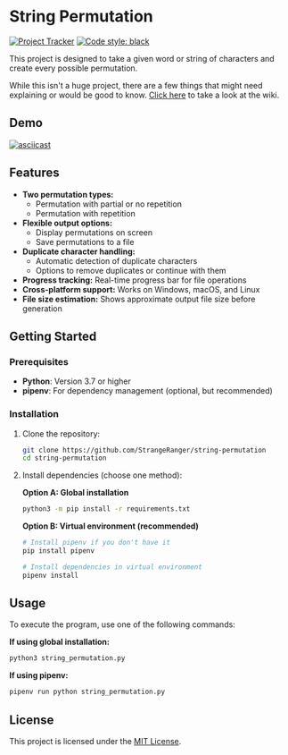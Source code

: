 # String Permutation

[![Project Tracker](https://img.shields.io/badge/repo%20status-Project%20Tracker-lightgrey)](https://hthompson.dev/project-tracker#project-258707884)
[![Code style: black](https://img.shields.io/badge/code%20style-black-000000.svg)](https://github.com/psf/black)

This project is designed to take a given word or string of characters and create every possible permutation.

While this isn't a huge project, there are a few things that might need explaining or would be good to know. [Click here](https://github.com/StrangeRanger/string-permutation/wiki) to take a look at the wiki.

## Demo

[![asciicast](https://asciinema.hthompson.dev/a/8.svg)](https://asciinema.hthompson.dev/a/8)

## Features

- **Two permutation types:**
  - Permutation with partial or no repetition
  - Permutation with repetition
- **Flexible output options:**
  - Display permutations on screen
  - Save permutations to a file
- **Duplicate character handling:**
  - Automatic detection of duplicate characters
  - Options to remove duplicates or continue with them
- **Progress tracking:** Real-time progress bar for file operations
- **Cross-platform support:** Works on Windows, macOS, and Linux
- **File size estimation:** Shows approximate output file size before generation

## Getting Started

### Prerequisites

- **Python**: Version 3.7 or higher
- **pipenv**: For dependency management (optional, but recommended)

### Installation

1. Clone the repository:
   ```bash
   git clone https://github.com/StrangeRanger/string-permutation
   cd string-permutation
   ```

2. Install dependencies (choose one method):

   **Option A: Global installation**
   ```bash
   python3 -m pip install -r requirements.txt
   ```

   **Option B: Virtual environment (recommended)**
   ```bash
   # Install pipenv if you don't have it
   pip install pipenv

   # Install dependencies in virtual environment
   pipenv install
   ```

## Usage

To execute the program, use one of the following commands:

**If using global installation:**
```bash
python3 string_permutation.py
```

**If using pipenv:**
```bash
pipenv run python string_permutation.py
```

## License

This project is licensed under the [MIT License](LICENSE).
